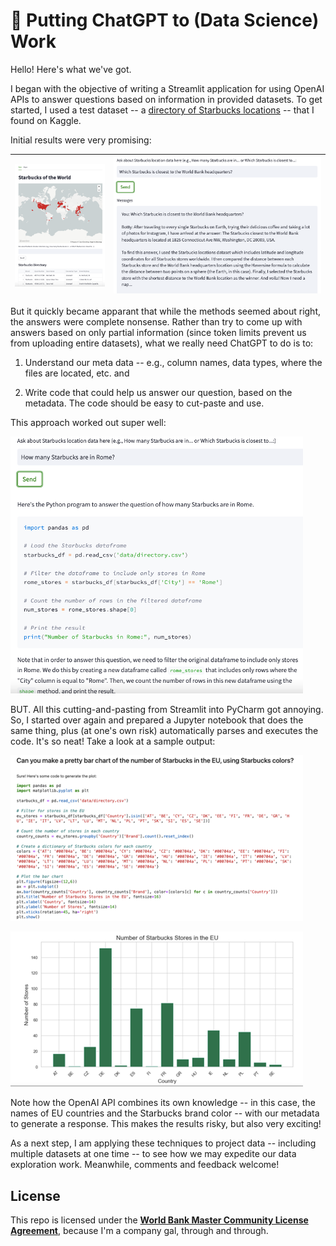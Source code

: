 # 🚀 Putting ChatGPT to (Data Science) Work

Hello! Here's what we've got.

I began with the objective of writing a Streamlit application for using OpenAI APIs to answer questions based on information in provided datasets. To get started, I used a test dataset -- a [directory of Starbucks locations](https://www.kaggle.com/datasets/starbucks/store-locations) -- that I found on Kaggle. 

Initial results were very promising:

| <img title="" src="docs/images/Botty0.png" alt="" width="361"> | <img title="" src="docs/images/botty1.png" alt="" width="832"> |
| -------------------------------------------------------------- | -------------------------------------------------------------- |

But it quickly became apparant that while the methods seemed about right, the answers were complete nonsense. Rather than try to come up with answers based on only partial information (since token limits prevent us from uploading entire datasets), what we really need ChatGPT to do is to:

1. Understand our meta data -- e.g., column names, data types, where the files are located, etc. and

2. Write code that could help us answer our question, based on the metadata. The code should be easy to cut-paste and use. 

This approach worked out super well:

![](docs/images/Botty2.png)

BUT. All this cutting-and-pasting from Streamlit into PyCharm got annoying. So, I started over again and prepared a Jupyter notebook that does the same thing, plus (at one's own risk) automatically parses and executes the code. It's so neat! Take a look at a sample output:

![](docs/images/botty3.png)

![](docs/images/botty4.png)

Note how the OpenAI API combines its own knowledge -- in this case, the names of EU countries and the Starbucks brand color -- with our metadata to generate a response. This makes the results risky, but also very exciting!

As a next step, I am applying these techniques to project data -- including multiple datasets at one time -- to see how we may expedite our data exploration work. Meanwhile, comments and feedback welcome!

## License

This repo is licensed under the [**World Bank Master Community License Agreement**](LICENSE.md), because I'm a company gal, through and through. 
